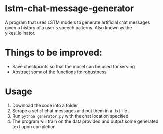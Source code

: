 # lstm-chat-message-generator
A program that uses LSTM models to generate artificial chat messages given a history of a user's speech patterns. Also known as the yikes_lolinator.

# Things to be improved:
- Save checkpoints so that the model can be used for serving
- Abstract some of the functions for robustness

# Usage
1. Download the code into a folder
2. Scrape a set of chat messages and put them in a .txt file
3. Run `python generator.py` with the chat location specified
4. The program will train on the data provided and output some generated text upon completion
